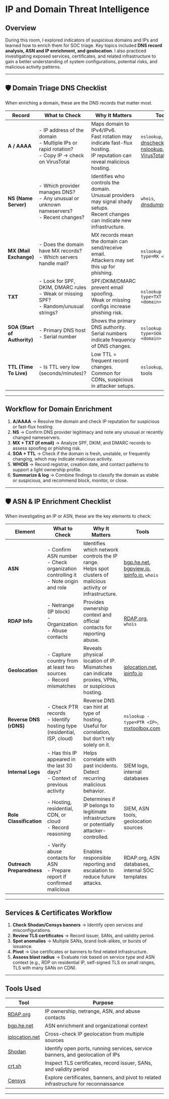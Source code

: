 # IP and Domain Threat Intelligence
## Overview
During this room, I explored indicators of suspicious domains and IPs and learned how to enrich them for SOC triage. Key topics included **DNS record analysis, ASN and IP enrichment, and geolocation**. I also practiced investigating exposed services, certificates, and related infrastructure to gain a better understanding of system configurations, potential risks, and malicious activity patterns.


---

## 🛡️ Domain Triage DNS Checklist

When enriching a domain, these are the DNS records that matter most.  

| Record | What to Check | Why It Matters | Tools |
|--------|---------------|----------------|-------|
| **A / AAAA** | - IP address of the domain <br>- Multiple IPs or rapid rotation? <br>- Copy IP → check on VirusTotal | Maps domain to IPv4/IPv6. <br>Fast rotation may indicate fast-flux hosting. <br>IP reputation can reveal malicious hosting. | `nslookup`, [dnschecker.org](https://dnschecker.org), [nslookup.io](https://nslookup.io), [VirusTotal](https://virustotal.com) |
| **NS (Name Server)** | - Which provider manages DNS? <br>- Any unusual or unknown nameservers? <br>- Recent changes? | Identifies who controls the domain. <br>Unusual providers may signal shady setups. <br>Recent changes can indicate new infrastructure. | `whois`, [dnsdumpster.com](https://dnsdumpster.com) |
| **MX (Mail Exchange)** | - Does the domain have MX records? <br>- Which servers handle mail? | MX records mean the domain can send/receive email. <br>Attackers may set this up for phishing. | `nslookup -type=MX <domain>` |
| **TXT** | - Look for SPF, DKIM, DMARC rules <br>- Weak or missing SPF? <br>- Random/unusual strings? | SPF/DKIM/DMARC prevent email spoofing. <br>Weak or missing configs increase phishing risk. | `nslookup -type=TXT <domain>` |
| **SOA (Start of Authority)** | - Primary DNS host <br>- Serial number | Shows the primary DNS authority. <br>Serial numbers indicate frequency of DNS changes. | `nslookup -type=SOA <domain>` |
| **TTL (Time To Live)** | - Is TTL very low (seconds/minutes)? | Low TTL = frequent record changes. <br>Common for CDNs, suspicious in attacker setups. | `nslookup`, DNS tools |

---

## Workflow for Domain Enrichment
1. **A/AAAA** → Resolve the domain and check IP reputation for suspicious or fast-flux hosting.  
2. **NS** → Confirm DNS provider legitimacy and note any unusual or recently changed nameservers.  
3. **MX + TXT (if email)** → Analyze SPF, DKIM, and DMARC records to assess spoofing or phishing risk.  
4. **SOA + TTL** → Check if the domain is fresh, unstable, or frequently changing, which may indicate malicious activity.  
5. **WHOIS** → Record registrar, creation date, and contact patterns to support a light ownership profile.  
6. **Summarize & log** → Combine findings to classify the domain as stable or suspicious, and recommend block, monitor, or close. 

---

## 🛡️ ASN & IP Enrichment Checklist

When investigating an IP or ASN, these are the key elements to check:

| Element | What to Check | Why It Matters | Tools |
|---------|---------------|----------------|-------|
| **ASN** | - Confirm ASN number <br>- Check organization controlling it <br>- Note origin and role | Identifies which network controls the IP range. <br>Helps spot clusters of malicious activity or infrastructure. | [bgp.he.net](https://bgp.he.net), [bgpview.io](https://bgpview.io), [ipinfo.io](https://ipinfo.io), `whois` |
| **RDAP Info** | - Netrange (IP block) <br>- Organization <br>- Abuse contacts | Provides ownership context and official contacts for reporting abuse. | [RDAP.org](https://rdap.org), `whois` |
| **Geolocation** | - Capture country from at least two sources <br>- Record mismatches | Reveals physical location of IP. <br>Mismatches can indicate proxies, VPNs, or suspicious hosting. | [iplocation.net](https://www.iplocation.net), [ipinfo.io](https://ipinfo.io) |
| **Reverse DNS (rDNS)** | - Check PTR records <br>- Identify hosting type (residential, ISP, cloud) | Reverse DNS can hint at type of hosting. <br>Useful for correlation, but don’t rely solely on it. | `nslookup -type=PTR <IP>`, [mxtoolbox.com](https://mxtoolbox.com/ReverseLookup.aspx) |
| **Internal Logs** | - Has this IP appeared in the last 30 days? <br>- Context of previous activity | Helps correlate with past incidents. <br>Detect recurring malicious behavior. | SIEM logs, internal databases |
| **Role Classification** | - Hosting, residential, CDN, or cloud <br>- Record reasoning | Determines if IP belongs to legitimate infrastructure or potentially attacker-controlled. | SIEM, ASN tools, geolocation sources |
| **Outreach Preparedness** | - Verify abuse contacts for ASN <br>- Prepare report if confirmed malicious | Enables responsible reporting and escalation to reduce future attacks. | RDAP.org, ASN databases, internal SOC templates |

---

## Services & Certificates Workflow
1. **Check Shodan/Censys banners** → Identify open services and misconfigurations.  
2. **Review TLS certificates** → Record issuer, SANs, and validity period.  
3. **Spot anomalies** → Multiple SANs, brand look-alikes, or bursts of issuance.  
4. **Pivot** → Use certificates or banners to find related infrastructure.  
5. **Assess blast radius** → Evaluate risk based on service type and ASN context (e.g., RDP on residential IP, self-signed TLS on small ranges, TLS with many SANs on CDN).

---

## Tools Used
| Tool | Purpose |
|------|---------|
| [RDAP.org](https://rdap.org) | IP ownership, netrange, ASN, and abuse contacts |
| [bgp.he.net](https://bgp.he.net) | ASN enrichment and organizational context |
| [iplocation.net](https://www.iplocation.net) | Cross-check IP geolocation from multiple sources |
| [Shodan](https://www.shodan.io/) | Identify open ports, running services, service banners, and geolocation of IPs |
| [crt.sh](https://crt.sh/) | Inspect TLS certificates, record issuer, SANs, and validity period |
| [Censys](https://censys.io/) | Explore certificates, banners, and pivot to related infrastructure for reconnaissance |

---
